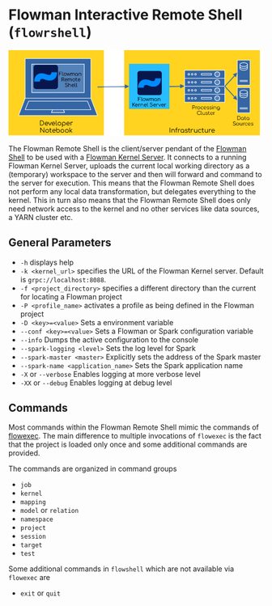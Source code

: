 # Flowman Interactive Remote Shell (`flowrshell`)

![Flowman Kernel client/server architecture](../../images/flowman-kernel.png)

The Flowman Remote Shell is the client/server pendant of the [Flowman Shell](../flowshell/index.md) to be used
with a [Flowman Kernel Server](../flowman-kernel/index.md). It connects to a running Flowman Kernel Server,
uploads the current local working directory as a (temporary) workspace to the server and then will forward and
command to the server for execution. This means that the Flowman Remote Shell does not perform any local data
transformation, but delegates everything to the kernel. This in turn also means that the Flowman Remote Shell does
only need network access to the kernel and no other services like data sources, a YARN cluster etc.


## General Parameters
* `-h` displays help
* `-k <kernel_url>` specifies the URL of the Flowman Kernel server. Default is `grpc://localhost:8088`.
* `-f <project_directory>` specifies a different directory than the current for locating a Flowman project
* `-P <profile_name>` activates a profile as being defined in the Flowman project
* `-D <key>=<value>` Sets a environment variable
* `--conf <key>=<value>` Sets a Flowman or Spark configuration variable
* `--info` Dumps the active configuration to the console
* `--spark-logging <level>` Sets the log level for Spark
* `--spark-master <master>` Explicitly sets the address of the Spark master
* `--spark-name <application_name>` Sets the Spark application name
* `-X` or `--verbose` Enables logging at more verbose level
* `-XX` or `--debug` Enables logging at debug level


## Commands

Most commands within the Flowman Remote Shell mimic the commands of [flowexec](../flowexec/index.md). The main difference 
to multiple invocations of `flowexec` is the fact that the project is loaded only once and some additional commands are 
provided.

The commands are organized in command groups
* `job`
* `kernel`
* `mapping`
* `model` or `relation`
* `namespace`
* `project`
* `session`
* `target`
* `test`

Some additional commands in `flowshell` which are not available via `flowexec` are
* `exit` or `quit`
